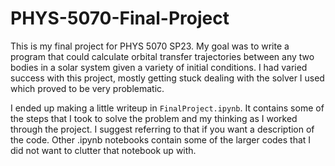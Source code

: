 # PHYS-5070-Final-Project

This is my final project for PHYS 5070 SP23. My goal was to write a program that could calculate orbital transfer trajectories between any two bodies in a solar system given a variety of initial conditions. I had varied success with this project, mostly getting stuck dealing with the solver I used which proved to be very problematic.

I ended up making a little writeup in `FinalProject.ipynb`. It contains some of the steps that I took to solve the problem and my thinking as I worked through the project. I suggest referring to that if you want a description of the code. Other .ipynb notebooks contain some of the larger codes that I did not want to clutter that notebook up with.
